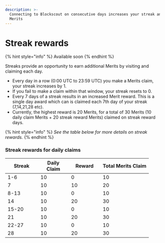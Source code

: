 ```yaml
---
description: >-
  Connecting to Blockscout on consecutive days increases your streak and your
  Merits
---
```


# Streak rewards

{% hint style="info" %}
Available soon
{% endhint %}

Streaks provide an opportunity to earn additional Merits by visiting and claiming each day.&#x20;

* Every day in a row (0:00 UTC to 23:59 UTC)  you make a Merits claim, your streak increases by 1.&#x20;
* If you fail to make a claim within that window, your streak resets to 0.&#x20;
* Every 7 days of a streak results in an increased Merit reward. This is a single day award which can is claimed each 7th day of your streak (7,14,21,28 etc).&#x20;
* Currently, the highest reward is 20 Merits, for a total of 30 Merits (10 daily claim Merits + 20 streak reward Merits) claimed on streak reward days.

{% hint style="info" %}
_See the table below for more details on streak rewards._
{% endhint %}

### Streak rewards for daily claims

<table><thead><tr><th width="91">Streak</th><th width="84">Daily Claim</th><th width="87">Reward</th><th>Total Merits Claim</th></tr></thead><tbody><tr><td>1-6</td><td>10</td><td>0</td><td>10</td></tr><tr><td>7</td><td>10</td><td>10</td><td>20</td></tr><tr><td>8-13</td><td>10</td><td>0</td><td>10</td></tr><tr><td>14</td><td>10</td><td>20</td><td>30</td></tr><tr><td>15-20</td><td>10</td><td>0</td><td>10</td></tr><tr><td>21</td><td>10</td><td>20</td><td>30</td></tr><tr><td>22-27</td><td>10</td><td>0</td><td>10</td></tr><tr><td>28</td><td>10</td><td>20</td><td>30</td></tr></tbody></table>

